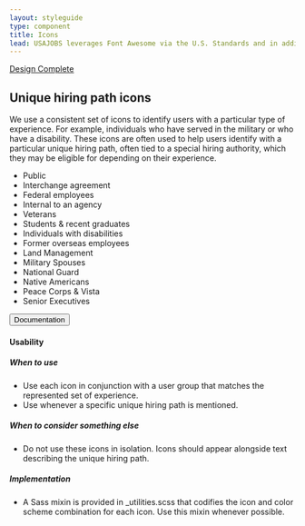 ```yaml
---
layout: styleguide
type: component
title: Icons
lead: USAJOBS leverages Font Awesome via the U.S. Standards and in addition defines specific icons for consistent use across the site.
---
```


<a href="{{ site.baseurl }}/getting-started/#maturity" class="usa-label maturity design_complete">
  Design Complete
</a>

<h2 class="usa-heading">Unique hiring path icons</h2>
<p>
  We use a consistent set of icons to identify users with a particular type of experience. For example, individuals who have served in the military or who have a disability. These icons are often used to help users identify with a particular unique hiring path, often tied to a special hiring authority, which they may be eligible for depending on their experience.
</p>

<div class="preview">
  <ul class="usajobs-unique-hiring-paths__list">
    <li class="usajobs-unique-hiring-paths__item">
      <div class="usajobs-unique-hiring-paths__icon public">
        <span class="fa fa-users"></span>
      </div>
      Public
    </li>
    <li class="usajobs-unique-hiring-paths__item">
      <div class="usajobs-unique-hiring-paths__icon interchange">
        <span class="fa fa-exchange"></span>
      </div>
      Interchange agreement
    </li>
    <li class="usajobs-unique-hiring-paths__item">
      <div class="usajobs-unique-hiring-paths__icon federal-employees">
        <span class="fa fa-institution"></span>
      </div>
      Federal employees
    </li>
    <li class="usajobs-unique-hiring-paths__item">
      <div class="usajobs-unique-hiring-paths__icon internal">
        <span class="fa fa-dot-circle-o"></span>
      </div>
      Internal to an agency
    </li>
    <li class="usajobs-unique-hiring-paths__item">
      <div class="usajobs-unique-hiring-paths__icon veterans">
        <span class="fa fa-shield"></span>
      </div>
      Veterans
    </li>
    <li class="usajobs-unique-hiring-paths__item">
      <div class="usajobs-unique-hiring-paths__icon students">
        <span class="fa fa-graduation-cap"></span>
      </div>
      Students &amp; recent graduates
    </li>
    <li class="usajobs-unique-hiring-paths__item">
      <div class="usajobs-unique-hiring-paths__icon individuals-with-disabilities">
        <span class="fa fa-wheelchair-alt"></span>
      </div>
      Individuals with disabilities
    </li>
    <li class="usajobs-unique-hiring-paths__item">
      <div class="usajobs-unique-hiring-paths__icon former-overseas-employees">
        <span class="fa fa-plane"></span>
      </div>
      Former overseas employees
    </li>
    <li class="usajobs-unique-hiring-paths__item">
      <div class="usajobs-unique-hiring-paths__icon land-mgmt">
        <span class="fa fa-tree"></span>
      </div>
      Land Management
    </li>
    <li class="usajobs-unique-hiring-paths__item">
      <div class="usajobs-unique-hiring-paths__icon military-spouses fa-stack">
        <span class="fa fa-circle-o fa-stack-1x is-first"></span>
        <span class="fa fa-circle-o fa-stack-1x is-second"></span>
      </div>
      Military Spouses
    </li>
    <li class="usajobs-unique-hiring-paths__item">
      <div class="usajobs-unique-hiring-paths__icon national-guard">
        <span class="fa fa-flag"></span>
      </div>
      National Guard
    </li>
    <li class="usajobs-unique-hiring-paths__item">
      <div class="usajobs-unique-hiring-paths__icon native-americans">
        <span class="fa fa-sun-o"></span>
      </div>
      Native Americans
    </li>
    <li class="usajobs-unique-hiring-paths__item">
      <div class="usajobs-unique-hiring-paths__icon peace-corps">
        <span class="fa fa-globe"></span>
      </div>
      Peace Corps &amp; Vista
    </li>
    <li class="usajobs-unique-hiring-paths__item">
      <div class="usajobs-unique-hiring-paths__icon ses">
        <span class="fa fa-briefcase"></span>
      </div>
      Senior Executives
    </li>
  </ul>
</div>

<div class="usa-accordion-bordered usa-accordion-docs">
  <button class="usa-button-unstyled usa-accordion-button"
      aria-expanded="true" aria-controls="doc-0">
    Documentation
  </button>
  <div id="doc-0" aria-hidden="false" class="usa-accordion-content">
    <h4 class="usa-heading">Usability</h4>
    <h5>When to use</h5>
    <ul class="usa-content-list">
      <li>Use each icon in conjunction with a user group that matches the represented set of experience.</li>
      <li>Use whenever a specific unique hiring path is mentioned.</li>
    </ul>
    <h5>When to consider something else</h5>
    <ul class="usa-content-list">
      <li>Do not use these icons in isolation. Icons should appear alongside text describing the unique hiring path.</li>
    </ul>
    <h5>Implementation</h5>
    <ul class="usa-content-list">
      <li>A Sass mixin is provided in _utilities.scss that codifies the icon and color scheme combination for each icon. Use this mixin whenever possible.</li>
    </ul>
  </div>
</div>
